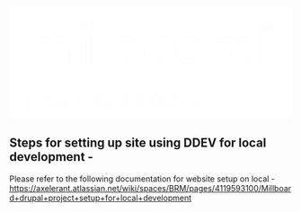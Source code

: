 ![Millboard Logo](brand-logos/millboard.png)

## Steps for setting up site using DDEV for local development - 

Please refer to the following documentation for website setup on local - https://axelerant.atlassian.net/wiki/spaces/BRM/pages/4119593100/Millboard+drupal+project+setup+for+local+development

